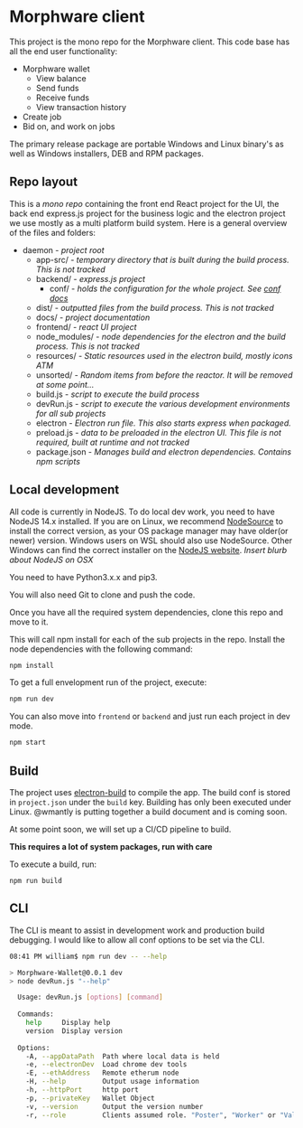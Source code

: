# Morphware client

This project is the mono repo for the Morphware client. This code base has all
the end user functionality:

* Morphware wallet
  * View balance
  * Send funds
  * Receive funds
  * View transaction history
* Create job
* Bid on, and work on jobs

The primary release package are portable Windows and Linux binary's as well as
Windows installers, DEB and RPM packages.

## Repo layout

This is a *mono repo* containing the front end React project for the UI, the
back end express.js project for the business logic and the electron project we
use mostly as a multi platform build system. Here is a general overview of the 
files and folders:

* daemon - *project root*
  * app-src/ - *temporary directory that is built during the build process. This
    is not tracked*
  * backend/ - *express.js project*
    * conf/ - *holds the configuration for the whole project. See
      [conf docs](docs/conf.md)*
  * dist/ - *outputted files from the build process. This is not tracked*
  * docs/ - *project documentation*
  * frontend/ - *react UI project*
  * node_modules/ - *node dependencies for the electron and the build process.
    This is not tracked*
  * resources/ - *Static resources used in the electron build, mostly icons ATM*
  * unsorted/ - *Random items from before the reactor. It will be removed at
    some point...*
  * build.js - *script to execute the build process*
  * devRun.js - *script to execute the various development environments for all
    sub projects*
  * electron - *Electron run file. This also starts express when packaged.*
  * preload.js - *data to be preloaded in the electron UI. This file is not
    required, built at runtime and not tracked*
  * package.json - *Manages build and electron dependencies. Contains npm scripts*

## Local development

All code is currently in NodeJS. To do local dev work, you need to have NodeJS
14.x installed. If you are on Linux, we recommend
[NodeSource](https://github.com/nodesource/distributions) to install the correct
version, as your OS package manager may have older(or newer) version. Windows
users on WSL should also use NodeSource. Other Windows can find the correct
installer on the [NodeJS website](https://nodejs.org). *Insert blurb about
NodeJS on OSX*

You need to have Python3.x.x and pip3.

You will also need Git to clone and push the code.

Once you have all the required system dependencies, clone this repo and move to
it.

This will call npm install for each of the sub projects in the repo.
Install the node dependencies with the following command:

```bash
npm install
```

To get a full envelopment run of the project, execute:
```bash
npm run dev
```

You can also move into `frontend` or `backend` and just run each project in dev
mode.

```bash
npm start
```

## Build

The project uses [electron-build](https://www.electron.build/) to compile the
app. The build conf is stored in `project.json` under the `build` key. Building
has only been executed under Linux. @wmantly is putting together a build document
and is coming soon.

At some point soon, we will set up a CI/CD pipeline to build.

**This requires a lot of system packages, run with care**

To execute a build, run:

`npm run build`

## CLI

The CLI is meant to assist in development work and production build debugging. I
would like to allow all conf options to be set via the CLI.

```bash
08:41 PM william$ npm run dev -- --help

> Morphware-Wallet@0.0.1 dev
> node devRun.js "--help"

  Usage: devRun.js [options] [command]
  
  Commands:
    help     Display help
    version  Display version
  
  Options:
    -A, --appDataPath  Path where local data is held
    -e, --electronDev  Load chrome dev tools
    -E, --ethAddress   Remote etherum node
    -H, --help         Output usage information
    -h, --httpPort     http port
    -p, --privateKey   Wallet Object
    -v, --version      Output the version number
    -r, --role         Clients assumed role. "Poster", "Worker" or "Validator"

```

